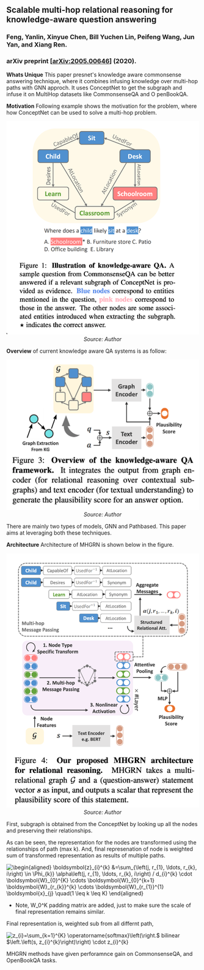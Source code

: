 ## Scalable multi-hop relational reasoning for knowledge-aware question answering
### Feng, Yanlin, Xinyue Chen, Bill Yuchen Lin, Peifeng Wang, Jun Yan, and Xiang Ren. 
### arXiv preprint [[arXiv:2005.00646](https://arxiv.org/pdf/2005.00646.pdf)] (2020).

**Whats Unique**
This paper presnet's knowledge aware commonsense answering technique, where it combines infusing knowledge over multi-hop paths with GNN approch. It uses ConceptNet to get the subgraph and infuse it on MultiHop datasets like CommonsenseQA and O    penBookQA.

**Motivation**
Following example shows the motivation for the problem, where how ConceptNet can be used to solve a multi-hop problem.

<p align="center">
    <img width=600 src="images/MHGRN_motivation.png">
    <em>Source: Author</em>
    </p>

**Overview** of current knowledge aware QA systems is as follow:
<p align="center">
    <img width=600 src="images/MHGRN_overview.png">
    <em>Source: Author</em>
    </p>
There are mainly two types of models, GNN and Pathbased. This paper aims at leveraging both these techniques.

**Architecture**
Architecture of MHGRN is shown below in the figure. 

<p align="center">
    <img width=600 src="images/MHGRN_architecture.png">
    <em>Source: Author</em>
    </p>

First, subgraph is obtained from the ConceptNet by looking up all the nodes and preserving their relationships.

As can be seen, the representation for the nodes are transformed using the relationships of path (max k). And, final represenation of node is weighted sum of transformed representation as results of multiple paths. 

<img src="https://i.upmath.me/svg/%5Cbegin%7Baligned%7D%20%5Cboldsymbol%7Bz%7D_%7Bi%7D%5E%7Bk%7D%20%26%3D%5Csum_%7B%5Cleft(j%2C%20r_%7B1%7D%2C%20%5Cldots%2C%20r_%7Bk%7D%2C%20i%5Cright)%20%5Cin%20%5CPhi_%7Bk%7D%7D%20%5Calpha%5Cleft(j%2C%20r_%7B1%7D%2C%20%5Cldots%2C%20r_%7Bk%7D%2C%20i%5Cright)%20%2F%20d_%7Bi%7D%5E%7Bk%7D%20%5Ccdot%20%5Cboldsymbol%7BW%7D_%7B0%7D%5E%7BK%7D%20%5Ccdots%20%5Cboldsymbol%7BW%7D_%7B0%7D%5E%7Bk%2B1%7D%20%5Cboldsymbol%7BW%7D_%7Br_%7Bk%7D%7D%5E%7Bk%7D%20%5Ccdots%20%5Cboldsymbol%7BW%7D_%7Br_%7B1%7D%7D%5E%7B1%7D%20%5Cboldsymbol%7Bx%7D_%7Bj%7D%20%5Cquad(1%20%5Cleq%20k%20%5Cleq%20K)%20%5Cend%7Baligned%7D" alt="\begin{aligned} \boldsymbol{z}_{i}^{k} &amp;=\sum_{\left(j, r_{1}, \ldots, r_{k}, i\right) \in \Phi_{k}} \alpha\left(j, r_{1}, \ldots, r_{k}, i\right) / d_{i}^{k} \cdot \boldsymbol{W}_{0}^{K} \cdots \boldsymbol{W}_{0}^{k+1} \boldsymbol{W}_{r_{k}}^{k} \cdots \boldsymbol{W}_{r_{1}}^{1} \boldsymbol{x}_{j} \quad(1 \leq k \leq K) \end{aligned}" />

* Note, W_0^K padding matrix are added, just to make sure the scale of final representation remains similar.

Final representation is, weighted sub from all differnt path,

<img src="https://i.upmath.me/svg/z_%7Bi%7D%3D%5Csum_%7Bk%3D1%7D%5E%7BK%7D%20%5Coperatorname%7Bsoftmax%7D%5Cleft(%5Cright.%24%20bilinear%20%24%5Cleft.%5Cleft(s%2C%20z_%7Bi%7D%5E%7Bk%7D%5Cright)%5Cright)%20%5Ccdot%20z_%7Bi%7D%5E%7Bk%7D" alt="z_{i}=\sum_{k=1}^{K} \operatorname{softmax}\left(\right.$ bilinear $\left.\left(s, z_{i}^{k}\right)\right) \cdot z_{i}^{k}" />

MHGRN methods have given perforamnce gain on CommonsenseQA, and OpenBookQA tasks.



